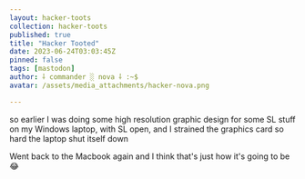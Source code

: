 ```yaml
---
layout: hacker-toots
collection: hacker-toots
published: true
title: "Hacker Tooted"
date: 2023-06-24T03:03:45Z
pinned: false
tags: [mastodon]
author: ⸸ commander ░ nova ⸸ :~$
avatar: /assets/media_attachments/hacker-nova.png

---
```


<p>so earlier I was doing some high resolution graphic design for some SL stuff on my Windows laptop, with SL open, and I strained the graphics card so hard the laptop shut itself down</p><p>Went back to the Macbook again and I think that&#39;s just how it&#39;s going to be 😂​</p>



